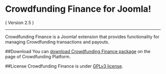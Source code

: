 Crowdfunding Finance for Joomla!
==========================
( Version 2.5 )
- - -

Crowdfunding Finance is a Joomla! extension that provides functionality for managing Crowdfunding transactions and payouts.

##Download
You can [download Crowdfunding Finance package](http://itprism.com/free-joomla-extensions/ecommerce-gamification/crowdfunding-collective-raising-capital) on the page of Crowdfunding Platform.

##License
Crowdfunding Finance is under [GPLv3 license](http://www.gnu.org/licenses/gpl-3.0.en.html).
